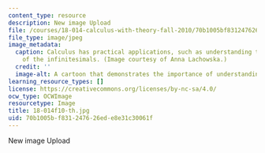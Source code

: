 ```yaml
---
content_type: resource
description: New image Upload
file: /courses/18-014-calculus-with-theory-fall-2010/70b1005bf831247626ede8e31c30061f_18-014f10-th.jpg
file_type: image/jpeg
image_metadata:
  caption: Calculus has practical applications, such as understanding the true meaning
    of the infinitesimals. (Image courtesy of Anna Lachowska.)
  credit: ''
  image-alt: A cartoon that demonstrates the importance of understanding the infinitestimals.
learning_resource_types: []
license: https://creativecommons.org/licenses/by-nc-sa/4.0/
ocw_type: OCWImage
resourcetype: Image
title: 18-014f10-th.jpg
uid: 70b1005b-f831-2476-26ed-e8e31c30061f
---
```

New image Upload